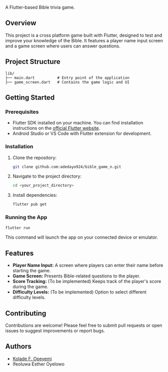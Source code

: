 

A Flutter-based Bible trivia game.

## Overview

This project is a cross platform game built with Flutter, designed to test and improve your knowledge of the Bible. It features a player name input screen and a game screen where users can answer questions.

## Project Structure

```
lib/
├── main.dart          # Entry point of the application
├── game_screen.dart   # Contains the game logic and UI
```

## Getting Started

### Prerequisites

-   Flutter SDK installed on your machine.  You can find installation instructions on the [official Flutter website](https://flutter.dev/docs/get-started/install).
-   Android Studio or VS Code with Flutter extension for development.

### Installation

1.  Clone the repository:

    ```bash
    git clone github.com:adedayo924/bible_game_n.git
    ```

2.  Navigate to the project directory:

    ```bash
    cd <your_project_directory>
    ```

3.  Install dependencies:

    ```bash
    flutter pub get
    ```

### Running the App

```bash
flutter run
```

This command will launch the app on your connected device or emulator.

## Features

-   **Player Name Input:**  A screen where players can enter their name before starting the game.
-   **Game Screen:**  Presents Bible-related questions to the player.
-   **Score Tracking:** (To be implemented) Keeps track of the player's score during the game.
-   **Difficulty Levels:** (To be implemented) Option to select different difficulty levels.

## Contributing

Contributions are welcome! Please feel free to submit pull requests or open issues to suggest improvements or report bugs.

## Authors
-   [Kolade F. Opeyemi](https:github.com/adedayo924)
-  Ifeoluwa Esther Oyelowo

